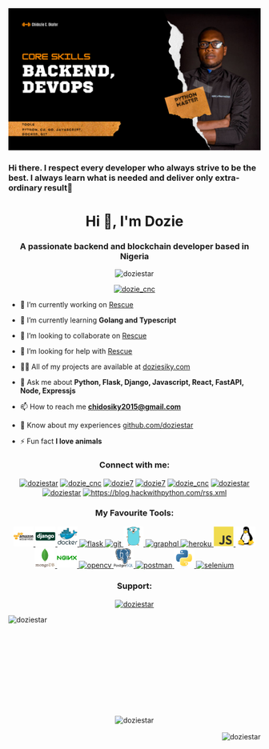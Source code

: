 <img src="dozie3.png?&border_radius=15">

### Hi there. I respect every developer who always strive to be the best. I always learn what is needed and deliver only extra-ordinary result👋

<h1 align="center">Hi 👋, I'm Dozie</h1>
<h3 align="center">A passionate backend and blockchain developer based in Nigeria</h3>

<p align="center"> <img src="https://komarev.com/ghpvc/?username=doziestar&label=Profile%20views&color=0e75b6&style=flat&border_radius=15" alt="doziestar" /> </p>

<p align="center"> <a href="https://twitter.com/dozie_cnc" target="blank"><img src="https://img.shields.io/twitter/follow/dozie_cnc?logo=twitter&style=for-the-badge" alt="dozie_cnc" /></a> </p>

- 🔭 I’m currently working on [Rescue](https://github.com/doziestar/rescue)

- 🌱 I’m currently learning **Golang and Typescript**

- 👯 I’m looking to collaborate on [Rescue](https://github.com/doziestar/rescue)

- 🤝 I’m looking for help with [Rescue](https://github.com/doziestar/rescue)

- 👨‍💻 All of my projects are available at [doziesiky.com](doziesiky.com)

- 💬 Ask me about **Python, Flask, Django, Javascript, React, FastAPI, Node, Expressjs**

- 📫 How to reach me **chidosiky2015@gmail.com**

- 📄 Know about my experiences [github.com/doziestar](github.com/doziestar)

- ⚡ Fun fact **I love animals**

<h3 align="center">Connect with me:</h3>
<p align="center">
<a href="https://dev.to/doziestar" target="blank"><img align="center" src="https://cdn.jsdelivr.net/npm/simple-icons@3.0.1/icons/dev-dot-to.svg" alt="doziestar" height="30" width="40" /></a>
<a href="https://twitter.com/dozie_cnc" target="blank"><img align="center" src="https://raw.githubusercontent.com/rahuldkjain/github-profile-readme-generator/master/src/images/icons/Social/twitter.svg" alt="dozie_cnc" height="30" width="40" /></a>
<a href="https://linkedin.com/in/dozie7" target="blank"><img align="center" src="https://raw.githubusercontent.com/rahuldkjain/github-profile-readme-generator/master/src/images/icons/Social/linked-in-alt.svg" alt="dozie7" height="30" width="40" /></a>
<a href="https://fb.com/dozie7" target="blank"><img align="center" src="https://raw.githubusercontent.com/rahuldkjain/github-profile-readme-generator/master/src/images/icons/Social/facebook.svg" alt="dozie7" height="30" width="40" /></a>
<a href="https://instagram.com/dozie_cnc" target="blank"><img align="center" src="https://raw.githubusercontent.com/rahuldkjain/github-profile-readme-generator/master/src/images/icons/Social/instagram.svg" alt="dozie_cnc" height="30" width="40" /></a>
<a href="https://www.hackerrank.com/doziestar" target="blank"><img align="center" src="https://raw.githubusercontent.com/rahuldkjain/github-profile-readme-generator/master/src/images/icons/Social/hackerrank.svg" alt="doziestar" height="30" width="40" /></a>
<a href="https://www.leetcode.com/doziestar" target="blank"><img align="center" src="https://raw.githubusercontent.com/rahuldkjain/github-profile-readme-generator/master/src/images/icons/Social/leet-code.svg" alt="doziestar" height="30" width="40" /></a>
<a href="/https://blog.hackwithpython.com/rss.xml" target="blank"><img align="center" src="https://raw.githubusercontent.com/rahuldkjain/github-profile-readme-generator/master/src/images/icons/Social/rss.svg" alt="https://blog.hackwithpython.com/rss.xml" height="30" width="40" /></a>
</p>

<h3 align="center">My Favourite Tools:</h3>
<p align="center"> <a href="https://aws.amazon.com" target="_blank"> <img src="https://raw.githubusercontent.com/devicons/devicon/master/icons/amazonwebservices/amazonwebservices-original-wordmark.svg" alt="aws" width="40" height="40"/> </a><a href="https://www.djangoproject.com/" target="_blank"> <img src="https://raw.githubusercontent.com/devicons/devicon/master/icons/django/django-original.svg" alt="django" width="40" height="40"/> </a> <a href="https://www.docker.com/" target="_blank"> <img src="https://raw.githubusercontent.com/devicons/devicon/master/icons/docker/docker-original-wordmark.svg" alt="docker" width="40" height="40"/> </a>  <a href="https://flask.palletsprojects.com/" target="_blank"> <img src="https://www.vectorlogo.zone/logos/pocoo_flask/pocoo_flask-icon.svg" alt="flask" width="40" height="40"/> </a>  <a href="https://git-scm.com/" target="_blank"> <img src="https://www.vectorlogo.zone/logos/git-scm/git-scm-icon.svg" alt="git" width="40" height="40"/> </a> <a href="https://golang.org" target="_blank"> <img src="https://raw.githubusercontent.com/devicons/devicon/master/icons/go/go-original.svg" alt="go" width="40" height="40"/> </a> <a href="https://graphql.org" target="_blank"> <img src="https://www.vectorlogo.zone/logos/graphql/graphql-icon.svg" alt="graphql" width="40" height="40"/> </a> <a href="https://heroku.com" target="_blank"> <img src="https://www.vectorlogo.zone/logos/heroku/heroku-icon.svg" alt="heroku" width="40" height="40"/> </a> <a href="https://developer.mozilla.org/en-US/docs/Web/JavaScript" target="_blank"> <img src="https://raw.githubusercontent.com/devicons/devicon/master/icons/javascript/javascript-original.svg" alt="javascript" width="40" height="40"/> </a> <a href="https://www.linux.org/" target="_blank"> <img src="https://raw.githubusercontent.com/devicons/devicon/master/icons/linux/linux-original.svg" alt="linux" width="40" height="40"/> </a> <a href="https://www.mongodb.com/" target="_blank"> <img src="https://raw.githubusercontent.com/devicons/devicon/master/icons/mongodb/mongodb-original-wordmark.svg" alt="mongodb" width="40" height="40"/> </a> <a href="https://www.nginx.com" target="_blank"> <img src="https://raw.githubusercontent.com/devicons/devicon/master/icons/nginx/nginx-original.svg" alt="nginx" width="40" height="40"/> </a> <a href="https://opencv.org/" target="_blank"> <img src="https://www.vectorlogo.zone/logos/opencv/opencv-icon.svg" alt="opencv" width="40" height="40"/> </a>  </a> <a href="https://www.postgresql.org" target="_blank"> <img src="https://raw.githubusercontent.com/devicons/devicon/master/icons/postgresql/postgresql-original-wordmark.svg" alt="postgresql" width="40" height="40"/> </a> <a href="https://postman.com" target="_blank"> <img src="https://www.vectorlogo.zone/logos/getpostman/getpostman-icon.svg" alt="postman" width="40" height="40"/> </a> <a href="https://www.python.org" target="_blank"> <img src="https://raw.githubusercontent.com/devicons/devicon/master/icons/python/python-original.svg" alt="python" width="40" height="40"/> </a>    <a href="https://www.selenium.dev" target="_blank"> <img src="https://raw.githubusercontent.com/detain/svg-logos/780f25886640cef088af994181646db2f6b1a3f8/svg/selenium-logo.svg" alt="selenium" width="40" height="40"/> </a>  </p>

<h3 align="center">Support:</h3>
<p align="center"><a href="https://www.buymeacoffee.com/doziestar"> <img align="center" src="https://cdn.buymeacoffee.com/buttons/v2/default-yellow.png?&border_radius=15" height="50" width="200" alt="doziestar" /></a></p>

<p align="left"><img align="left" src="https://github-readme-stats.vercel.app/api/top-langs?username=doziestar&show_icons=true&locale=en&layout=compact&theme=dark&hide=html,css,scss&count_private=true&langs_count=8&cache_seconds=1800&border_radius=15" height="200" width="450" alt="doziestar" /></p>

<p align="center"><img align="center" src="https://github-readme-streak-stats.herokuapp.com/?user=doziestar&theme=dark&layout=compact&border_radius=15" alt="doziestar" /></p>

<p align="right"><img align="center" src="https://github-readme-stats.vercel.app/api?username=doziestar&show_icons=true&locale=en&theme=dracula&border_radius=15" height="200" width="500" alt="doziestar" /></p>



